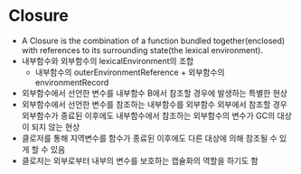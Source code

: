 # Closure
- A Closure is the combination of a function bundled together(enclosed) with references to its surrounding state(the lexical environment).
- 내부함수와 외부함수의 lexicalEnvironment의 조합
  - 내부함수의 outerEnvironmentReference + 외부함수의 environmentRecord
- 외부함수에서 선언한 변수를 내부함수 B에서 참조할 경우에 발생하는 특별한 현상
- 외부함수에서 선언한 변수를 참조하는 내부함수를 외부함수 외부에서 참조할 경우 외부함수가 종료된 이후에도 내부함수에서 참조하는 외부함수의 변수가 GC의 대상이 되지 않는 현상
- 클로저를 통해 지역변수를 함수가 종료된 이후에도 다른 대상에 의해 참조될 수 있게 할 수 있음
- 클로저는 외부로부터 내부의 변수를 보호하는 캡슐화의 역할을 하기도 함